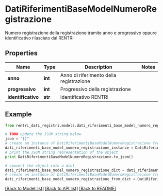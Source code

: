 # DatiRiferimentiBaseModelNumeroRegistrazione

Numero registrazione della registrazione tramite anno e progressivo oppure identificativo rilasciato dal RENTRI

## Properties
Name | Type | Description | Notes
------------ | ------------- | ------------- | -------------
**anno** | **int** | Anno di riferimento della registrazione | 
**progressivo** | **int** | Progressivo della registrazione | 
**identificativo** | **str** | Identificativo RENTRI | 

## Example

```python
from rentri_dati_registri.models.dati_riferimenti_base_model_numero_registrazione import DatiRiferimentiBaseModelNumeroRegistrazione

# TODO update the JSON string below
json = "{}"
# create an instance of DatiRiferimentiBaseModelNumeroRegistrazione from a JSON string
dati_riferimenti_base_model_numero_registrazione_instance = DatiRiferimentiBaseModelNumeroRegistrazione.from_json(json)
# print the JSON string representation of the object
print DatiRiferimentiBaseModelNumeroRegistrazione.to_json()

# convert the object into a dict
dati_riferimenti_base_model_numero_registrazione_dict = dati_riferimenti_base_model_numero_registrazione_instance.to_dict()
# create an instance of DatiRiferimentiBaseModelNumeroRegistrazione from a dict
dati_riferimenti_base_model_numero_registrazione_from_dict = DatiRiferimentiBaseModelNumeroRegistrazione.from_dict(dati_riferimenti_base_model_numero_registrazione_dict)
```
[[Back to Model list]](../README.md#documentation-for-models) [[Back to API list]](../README.md#documentation-for-api-endpoints) [[Back to README]](../README.md)


